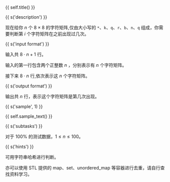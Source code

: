 {{ self.title() }}

{{ s('description') }}

现在给你 $n$ 个 $8\times 8$ 的字符矩阵,仅由大小写的 `*`、`k`、`q`、`r`、`b`、`n`、`q` 组成，你需要判断第 $i$ 个字符矩阵在之前出现过几次。

{{ s('input format') }}

输入共 $8\cdot n+1$ 行。

输入的第一行包含两个正整数 $n$ ，分别表示有 $n$ 个字符矩阵。

接下来 $8\cdot n$ 行,依次表示这 $n$ 个字符矩阵。

{{ s('output format') }}

输出共 $n$ 行，表示这个字符矩阵是第几次出现。

{{ s('sample', 1) }}

{{ self.sample_text() }}

{{ s('subtasks') }}

对于 $100\%$ 的测试数据，$1 \le n \le 100$。

{{ s('hints') }}

可用字符串哈希进行判断。

亦可以使用 STL 提供的 map、set、unordered_map 等容器进行去重，请自行查找资料学习。